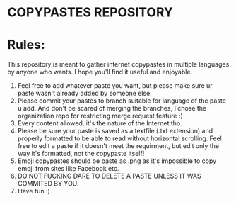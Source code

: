 # COPYPASTES REPOSITORY
# Rules:

This repository is meant to gather internet copypastes in multiple languages by anyone who wants.
I hope you'll find it useful and enjoyable.
1. Feel free to add whatever paste you want, but please make sure ur paste wasn't already added by someone else.
2. Please commit your pastes to branch suitable for language of the paste u add. And don't be scared of merging the branches, I chose the organization repo for restricting merge request feature :)
3. Every content allowed, it's the nature of the Internet tho.
4. Please be sure your paste is saved as a textfile (.txt extension) and properly formatted to be able to read without horizontal scrolling. Feel free to edit a paste if it doesn't meet the requirment, but edit only the way it's formatted, not the copypaste itself!
5. Emoji copypastes should be paste as .png as it's impossible to copy emoji from sites like Facebook etc.
6. DO NOT FUCKING DARE TO DELETE A PASTE UNLESS IT WAS COMMITED BY YOU.
7. Have fun :)

